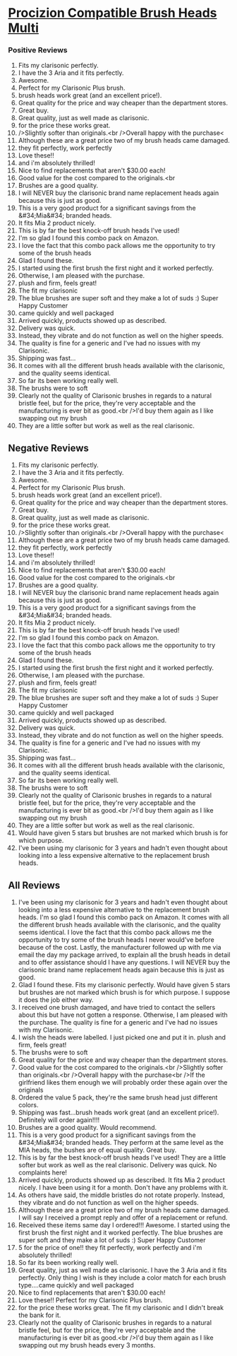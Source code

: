 # [Procizion Compatible Brush Heads Multi](https://products.checkmycream.com/products/Procizion-Compatible-Brush-Heads-Multi.html)

### Positive Reviews

<ol>
      <li>Fits my clarisonic perfectly.</li>
      <li>I have the 3 Aria and it fits perfectly.</li>
      <li>Awesome.</li>
      <li>Perfect for my Clarisonic Plus brush.</li>
      <li>brush heads work great (and an excellent price!).  </li>
      <li>Great quality for the price and way cheaper than the department stores.</li>
      <li>Great buy.</li>
      <li>Great quality, just as well made as clarisonic.</li>
      <li>for the price these works great.  </li>
      <li>/&gt;Slightly softer than originals.&lt;br /&gt;Overall happy with the purchase&lt;</li>
      <li>Although these are a great price two of my brush heads came damaged.</li>
      <li>they fit perfectly, work perfectly</li>
      <li>Love these!!</li>
      <li>and i&#x27;m absolutely thrilled!</li>
      <li>Nice to find replacements that aren&#x27;t $30.00 each!</li>
      <li>Good value for the cost compared to the originals.&lt;br</li>
      <li>Brushes are a good quality.  </li>
      <li>I will NEVER buy the clarisonic brand name replacement heads again because this is just as good.</li>
      <li>This is a very good product for a significant savings from the &amp;#34;Mia&amp;#34; branded heads.  </li>
      <li>It fits Mia 2 product nicely.</li>
      <li>This is by far the best knock-off brush heads I&#x27;ve used!</li>
      <li>I&#x27;m so glad I found this combo pack on Amazon.  </li>
      <li>I love the fact that this combo pack allows me the opportunity to try some of the brush heads</li>
      <li>Glad I found these.</li>
      <li>I started using the first brush the first night and it worked perfectly.</li>
      <li>Otherwise, I am pleased with the purchase.</li>
      <li>plush and firm, feels great!</li>
      <li>The fit my clarisonic</li>
      <li>The blue brushes are super soft and they make a lot of suds :) Super Happy Customer</li>
      <li>came quickly and well packaged</li>
      <li>Arrived quickly, products showed up as described.</li>
      <li>Delivery was quick.</li>
      <li>Instead, they vibrate and do not function as well on the higher speeds.</li>
      <li>The quality is fine for a generic and I&#x27;ve had no issues with my Clarisonic.</li>
      <li>Shipping was fast...</li>
      <li>It comes with all the different brush heads available with the clarisonic, and the quality seems identical.  </li>
      <li>So far its been working really well.</li>
      <li>The brushs were to soft</li>
      <li>Clearly not the quality of Clarisonic brushes in regards to a natural bristle feel, but for the price, they&#x27;re very acceptable and the manufacturing is ever bit as good.&lt;br /&gt;I&#x27;d buy them again as I like swapping out my brush</li>
      <li>They are a little softer but work as well as the real clarisonic.</li>
</ol>


<h2>Negative Reviews</h2>
<ol>
<li> Fits my clarisonic perfectly.</li>
<li> I have the 3 Aria and it fits perfectly.</li>
<li> Awesome.</li>
<li> Perfect for my Clarisonic Plus brush.</li>
<li> brush heads work great (and an excellent price!).  </li>
<li> Great quality for the price and way cheaper than the department stores.</li>
<li> Great buy.</li>
<li> Great quality, just as well made as clarisonic.</li>
<li> for the price these works great.  </li>
<li> /&gt;Slightly softer than originals.&lt;br /&gt;Overall happy with the purchase&lt;</li>
<li> Although these are a great price two of my brush heads came damaged.</li>
<li> they fit perfectly, work perfectly</li>
<li> Love these!!</li>
<li> and i&#x27;m absolutely thrilled!</li>
<li> Nice to find replacements that aren&#x27;t $30.00 each!</li>
<li> Good value for the cost compared to the originals.&lt;br</li>
<li> Brushes are a good quality.  </li>
<li> I will NEVER buy the clarisonic brand name replacement heads again because this is just as good.</li>
<li> This is a very good product for a significant savings from the &amp;#34;Mia&amp;#34; branded heads.  </li>
<li> It fits Mia 2 product nicely.</li>
<li> This is by far the best knock-off brush heads I&#x27;ve used!</li>
<li> I&#x27;m so glad I found this combo pack on Amazon.  </li>
<li> I love the fact that this combo pack allows me the opportunity to try some of the brush heads</li>
<li> Glad I found these.</li>
<li> I started using the first brush the first night and it worked perfectly.</li>
<li> Otherwise, I am pleased with the purchase.</li>
<li> plush and firm, feels great!</li>
<li> The fit my clarisonic</li>
<li> The blue brushes are super soft and they make a lot of suds :) Super Happy Customer</li>
<li> came quickly and well packaged</li>
<li> Arrived quickly, products showed up as described.</li>
<li> Delivery was quick.</li>
<li> Instead, they vibrate and do not function as well on the higher speeds.</li>
<li> The quality is fine for a generic and I&#x27;ve had no issues with my Clarisonic.</li>
<li> Shipping was fast...</li>
<li> It comes with all the different brush heads available with the clarisonic, and the quality seems identical.  </li>
<li> So far its been working really well.</li>
<li> The brushs were to soft</li>
<li> Clearly not the quality of Clarisonic brushes in regards to a natural bristle feel, but for the price, they&#x27;re very acceptable and the manufacturing is ever bit as good.&lt;br /&gt;I&#x27;d buy them again as I like swapping out my brush</li>
<li> They are a little softer but work as well as the real clarisonic.</li>
<li> Would have given 5 stars but brushes are not marked which brush is for which purpose.</li>
<li> I&#x27;ve been using my clarisonic for 3 years and hadn&#x27;t even thought about looking into a less expensive alternative to the replacement brush heads.  </li>
</ol>

<h2>All Reviews</h2>

<ol>
    <li> I&#x27;ve been using my clarisonic for 3 years and hadn&#x27;t even thought about looking into a less expensive alternative to the replacement brush heads.  I&#x27;m so glad I found this combo pack on Amazon.  It comes with all the different brush heads available with the clarisonic, and the quality seems identical.  I love the fact that this combo pack allows me the opportunity to try some of the brush heads I never would&#x27;ve before because of the cost.  Lastly, the manufacturer followed up with me via email the day my package arrived, to explain all the brush heads in detail and to offer assistance should I have any questions.  I will NEVER buy the clarisonic brand name replacement heads again because this is just as good.</li>
    <li> Glad I found these. Fits my clarisonic perfectly. Would have given 5 stars but brushes are not marked which brush is for which purpose. I suppose it does the job either way.</li>
    <li> I received one brush damaged, and have tried to contact the sellers about this but have not gotten a response. Otherwise, I am pleased with the purchase. The quality is fine for a generic and I&#x27;ve had no issues with my Clarisonic.</li>
    <li> I wish the heads were labelled.  I just picked one and put it in.  plush and firm, feels great!</li>
    <li> The brushs were to soft</li>
    <li> Great quality for the price and way cheaper than the department stores.</li>
    <li> Good value for the cost compared to the originals.&lt;br /&gt;Slightly softer than originals.&lt;br /&gt;Overall happy with the purchase&lt;br /&gt;If the girlfriend likes them enough we will probably order these again over the originals</li>
    <li> Ordered the value 5 pack, they&#x27;re the same brush head just different colors.</li>
    <li> Shipping was fast...brush heads work great (and an excellent price!).  Definitely will order again!!!!</li>
    <li> Brushes are a good quality.  Would recommend.</li>
    <li> This is a very good product for a significant savings from the &amp;#34;Mia&amp;#34; branded heads.  They perform at the same level as the MIA heads, the bushes are of equal quality.  Great buy.</li>
    <li> This is by far the best knock-off brush heads I&#x27;ve used! They are a little softer but work as well as the real clarisonic. Delivery was quick. No complaints here!</li>
    <li> Arrived quickly, products showed up as described. It fits Mia 2 product nicely. I have been using it for a month. Don&#x27;t have any problems with it.</li>
    <li> As others have said, the middle bristles do not rotate properly. Instead, they vibrate and do not function as well on the higher speeds.</li>
    <li> Although these are a great price two of my brush heads came damaged. I will say I received a prompt reply and offer of a replacement or refund.</li>
    <li> Received these items same day I ordered!!! Awesome. I started using the first brush the first night and it worked perfectly. The blue brushes are super soft and they make a lot of suds :) Super Happy Customer</li>
    <li> 5 for the price of one!!  they fit perfectly, work perfectly and i&#x27;m absolutely thrilled!</li>
    <li> So far its been working really well.</li>
    <li> Great quality, just as well made as clarisonic. I have the 3 Aria and it fits perfectly. Only thing I wish is they include a color match for each brush type....came quickly and well packaged</li>
    <li> Nice to find replacements that aren&#x27;t $30.00 each!</li>
    <li> Love these!! Perfect for my Clarisonic Plus brush.</li>
    <li> for the price these works great.  The fit my clarisonic and I didn&#x27;t break the bank for it.</li>
    <li> Clearly not the quality of Clarisonic brushes in regards to a natural bristle feel, but for the price, they&#x27;re very acceptable and the manufacturing is ever bit as good.&lt;br /&gt;I&#x27;d buy them again as I like swapping out my brush heads every 3 months.</li>
</ol>




